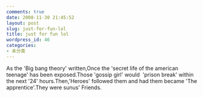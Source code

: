 ```yaml
---
comments: true
date: 2008-11-30 21:45:52
layout: post
slug: just-for-fun-lol
title: just for fun lol
wordpress_id: 46
categories:
- 未分类
---
```


As the 'Big bang theory' written,Once the 'secret life of the american teenage' has been exposed.Those 'gossip girl' would  'prison break' within the next '24' hours.Then,'Heroes' followed them and had them became 'The apprentice'.They were sunus' Friends. 
